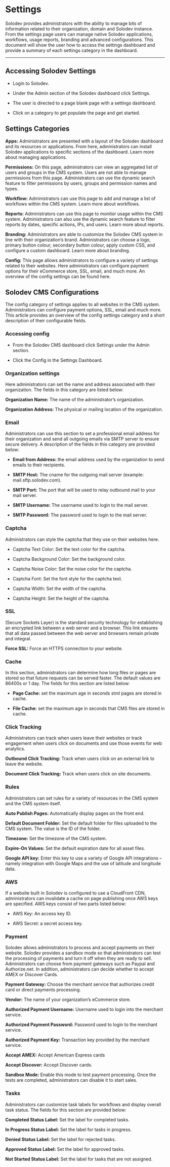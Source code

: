 
# Settings

Solodev provides administrators with the ability to manage bits of information related to their organization, domain and Solodev instance. From the settings page users can manage native Solodev applications, workflows, usage reports, branding and advanced configurations. This document will show the user how to access the settings dashboard and provide a summary of each settings category in the dashboard. 

---

## Accessing Solodev Settings

- Login to Solodev.

- Under the Admin section of the Solodev dashboard click Settings. 

- The user is directed to a page blank page with a settings dashboard. 

- Click on a category to get populate the page and get started. 


## Settings Categories

**Apps:** Administrators are presented with a layout of the Solodev dashboard and its resources or applications. From here, administrators can install Solodev applications to specific sections of the dashboard. Learn more about managing applications. 

**Permissions:** On this page, administrators can view an aggregated list of users and groups in the CMS system. Users are not able to manage permissions from this page. Administrators can use the dynamic search feature to filter permissions by users, groups and permission names and types.  


**Workflow:** Administrators can use this page to add and manage a list of workflows within the CMS system. Learn more about workflows. 

**Reports:** Administrators can use this page to monitor usage within the CMS system. Administrators can also use the dynamic search feature to filter reports by dates, specific actions, IPs, and users. Learn more about reports. 

**Branding:** Administrators are able to customize the Solodev CMS system in line with their organization’s brand. Administrators can choose a logo, primary button colour, secondary button colour, apply custom CSS, and configure a custom dashboard. Learn more about branding. 

**Config:** This page allows administrators to configure a variety of settings related to their websites. Here administrators can configure payment options for their eCommerce store, SSL, email, and much more. An overview of the config settings can be found here. 


## Solodev CMS Configurations

The config category of settings applies to all websites in the CMS system. Administrators can configure payment options, SSL, email and much more. This article provides an overview of the config settings category and a short description of their configurable fields. 

### Accessing config 

- From the Solodev CMS dashboard click Settings under the Admin section. 

- Click the Config in the Settings Dashboard. 

### Organization settings

Here administrators can set the name and address associated with their organization. The fields in this category are listed below: 

**Organization Name:** The name of the administrator’s organization. 

**Organization Address:** The physical or mailing location of the organization. 

### Email

Administrators can use this section to set a professional email address for their organization and send all outgoing emails via SMTP server to ensure secure delivery. A description of the fields in this category are provided below: 

 

- **Email from Address:** the email address used by the organization to send emails to their recipients.

- **SMTP Host:** The cname for the outgoing mail server (example: mail.sftp.solodev.com). 

- **SMTP Port:** The port that will be used to relay outbound mail to your mail server.

- **SMTP Username:** The username used to login to the mail server. 

- **SMTP Password:** The password used to login to the mail server. 


### Captcha

Administrators can style the captcha that they use on their websites here. 

- Captcha Text Color: Set the text color for the captcha.

- Captcha Background Color: Set the background color. 

- Captcha Noise Color: Set the noise color for the captcha.

- Captcha Font: Set the font style for the captcha text. 

- Captcha Width: Set the width of the captcha. 

- Captcha Height: Set the height of the captcha. 


### SSL
(Secure Sockets Layer) is the standard security technology for establishing an encrypted link between a web server and a browser. This link ensures that all data passed between the web server and browsers remain private and integral. 

**Force SSL:** Force an HTTPS connection to your website. 

### Cache 

In this section, administrators can determine how long files or pages are stored so that future requests can be served faster. The default values are 86400s or 1 day. The fields for this section are listed below:

- **Page Cache:** set the maximum age in seconds stml pages are stored in cache. 

- **File Cache:** set the maximum age in seconds that CMS files are stored in cache.

### Click Tracking
Administrators can track when users leave their websites or track engagement when users click on documents and use those events for web analytics. 

**Outbound Click Tracking:** Track when users click on an external link to leave the website. 

**Document Click Tracking:** Track when users click on site documents. 

### Rules

Administrators can set rules for a variety of resources in the CMS system and the CMS system itself. 

**Auto Publish Pages:** Automatically display pages on the front end.  

**Default Document Folder:** Set the default folder for files uploaded to the CMS system. The value is the ID of the folder. 

**Timezone:** Set the timezone of the CMS system.

**Expire-On Values:** Set the default expiration date for all asset files. 

**Google API key:** Enter this key to use a variety of Google API integrations – namely integration with Google Maps and the use of latitude and longitude data. 

### AWS

If a website built in Solodev is configured to use a CloudFront CDN, administrators can invalidate a cache on page publishing once AWS keys are specified. AWS keys consist of two parts listed below:

- AWS Key: An access key ID. 

- AWS Secret: a secret access key.

### Payment

Solodev allows administrators to process and accept payments on their website. Solodev provides a sandbox mode so that administrators can test the processing of payments and turn it off when they are ready to sell. Administrators can choose from payment gateways such as Paypal and Authorize.net. In addition, administrators can decide whether to accept AMEX or Discover Cards.

**Payment Gateway:** Choose the merchant service that authorizes credit card or direct payments processing.  

**Vendor:** The name of your organization’s eCommerce store.  

**Authorized Payment Username:** Username used to login into the merchant service. 

**Authorized Payment Password:** Password used to login to the merchant service. 

**Authorized Payment Key:** Transaction key provided by the merchant service. 

**Accept AMEX:** Accept American Express cards

**Accept Discover:** Accept Discover cards. 

**Sandbox Mode:** Enable this mode to test payment processing. Once the tests are completed, administrators can disable it to start sales. 

### Tasks
Administrators can customize task labels for workflows and display overall task status. The fields for this section are provided below: 

**Completed Status Label:** Set the label for completed tasks. 

**In Progress Status Label:** Set the label for tasks in progress.

**Denied Status Label:** Set the label for rejected tasks. 

**Approved Status Label:** Set the label for approved tasks. 

**Not Started Status Label:** Set the label for tasks that are not assigned. 